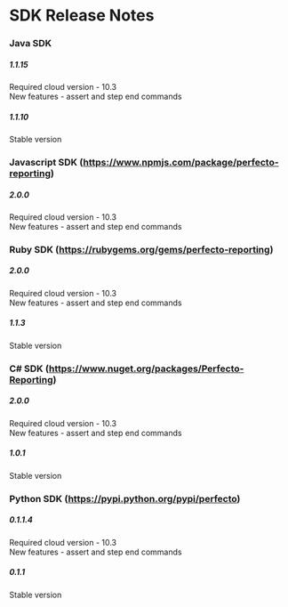 SDK Release Notes
=============

### Java SDK
##### 1.1.15  
Required cloud version - 10.3  
New features - assert and step end commands  

##### 1.1.10  
Stable version


### Javascript SDK (https://www.npmjs.com/package/perfecto-reporting)
##### 2.0.0  
Required cloud version - 10.3  
New features - assert and step end commands  


### Ruby SDK (https://rubygems.org/gems/perfecto-reporting)
##### 2.0.0  
Required cloud version - 10.3  
New features - assert and step end commands  

##### 1.1.3  
Stable version  


### C# SDK (https://www.nuget.org/packages/Perfecto-Reporting)
##### 2.0.0  
Required cloud version - 10.3  
New features - assert and step end commands  

##### 1.0.1  
Stable version  


### Python SDK (https://pypi.python.org/pypi/perfecto)
##### 0.1.1.4  
Required cloud version - 10.3  
New features - assert and step end commands 

##### 0.1.1  
Stable version  
